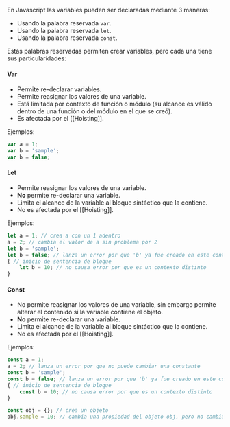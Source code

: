 En Javascript las variables pueden ser declaradas mediante 3 maneras:

* Usando la palabra reservada `var`.
* Usando la palabra reservada `let`.
* Usando la palabra reservada `const`.

Estás palabras reservadas permiten crear variables, pero cada una tiene sus particularidades:

#### Var 

* Permite re-declarar variables.
* Permite reasignar los valores de una variable.
* Está limitada por contexto de función o módulo (su alcance es válido dentro de una función o del módulo en el que se creó).
* Es afectada por el [[Hoisting]].

Ejemplos:
```js
var a = 1;
var b = 'sample';
var b = false;
```

#### Let

* Permite reasignar los valores de una variable.
* **No** permite re-declarar una variable.
* Limita el alcance de la variable al bloque sintáctico que la contiene.
* No es afectada por el [[Hoisting]].

Ejemplos:
```js
let a = 1; // crea a con un 1 adentro
a = 2; // cambia el valor de a sin problema por 2
let b = 'sample';
let b = false; // lanza un error por que 'b' ya fue creado en este contexto
{ // inicio de sentencia de bloque
	let b = 10; // no causa error por que es un contexto distinto
}
```

#### Const

* No permite reasignar los valores de una variable, sin embargo permite alterar el contenido si la variable contiene el objeto.
* **No** permite re-declarar una variable.
* Limita el alcance de la variable al bloque sintáctico que la contiene.
* No es afectada por el [[Hoisting]].

Ejemplos:
```js
const a = 1;
a = 2; // lanza un error por que no puede cambiar una constante
const b = 'sample';
const b = false; // lanza un error por que 'b' ya fue creado en este contexto
{ // inicio de sentencia de bloque
	const b = 10; // no causa error por que es un contexto distinto
}

const obj = {}; // crea un objeto
obj.sample = 10; // cambia una propiedad del objeto obj, pero no cambia obj.
```
